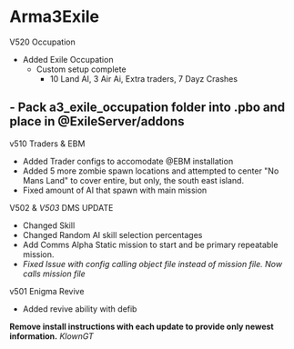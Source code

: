 # Arma3Exile
V520 Occupation
- Added Exile Occupation
    - Custom setup complete
        - 10 Land AI, 3 Air Ai, Extra traders, 7 Dayz Crashes
        
**- Pack a3_exile_occupation folder into .pbo and place in @ExileServer/addons**
-

v510 Traders & EBM
- Added Trader configs to accomodate @EBM installation
- Added 5 more zombie spawn locations and attempted to center "No Mans Land" to cover entire, but only, the south east island.
- Fixed amount of AI that spawn with main mission

V502 & *V503*
DMS UPDATE
- Changed Skill
- Changed Random AI skill selection percentages
- Add Comms Alpha Static mission to start and be primary repeatable mission.
- *Fixed Issue with config calling object file instead of mission file. Now calls mission file*

v501
Enigma Revive
- Added revive ability with defib

**Remove install instructions with each update to provide only newest information.**
*KlownGT*

